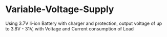 # Variable-Voltage-Supply
Using 3.7V li-ion Battery with charger and protection, output voltage of up to 3.8V - 31V, with Voltage and Current consumption of Load
